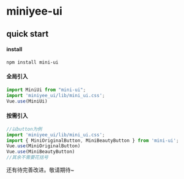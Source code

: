 # miniyee-ui

## quick start

#### install
```
npm install mini-ui 
```
#### 全局引入
```javascript
import MiniUi from "mini-ui";
import 'miniyee_ui/lib/mini_ui.css';
Vue.use(MiniUi)
```
#### 按需引入
```javascript
//以button为例
import 'miniyee_ui/lib/mini_ui.css';
import { MiniOriginalButton, MiniBeautyButton } from 'mini-ui';
Vue.use(MiniOriginalButton)
Vue.use(MiniBeautyButton)
//其余不需要花括号
```

还有待完善改进。敬请期待~
